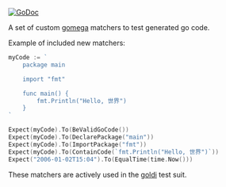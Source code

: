 [![GoDoc](https://img.shields.io/badge/gowalker-doc-blue.svg)][3]

A set of custom [gomega][1] matchers to test generated go code.

Example of included new matchers:

```go
myCode := `
	package main

	import "fmt"

	func main() {
		fmt.Println("Hello, 世界")
	}
`

Expect(myCode).To(BeValidGoCode())
Expect(myCode).To(DeclarePackage("main"))
Expect(myCode).To(ImportPackage("fmt"))
Expect(myCode).To(ContainCode(`fmt.Println("Hello, 世界")`))
Expect("2006-01-02T15:04").To(EqualTime(time.Now()))
```

These matchers are actively used in the [goldi][2] test suit.

[1]: http://onsi.github.io/gomega/
[2]: http://github.com/fgrosse/goldi/
[3]: https://gowalker.org/github.com/fgrosse/gomega-matchers
